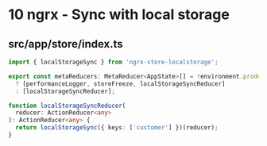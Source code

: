 # 10 ngrx - Sync with local storage

## src/app/store/index.ts

```ts
import { localStorageSync } from 'ngrx-store-localstorage';

export const metaReducers: MetaReducer<AppState>[] = !environment.production
  ? [performanceLogger, storeFreeze, localStorageSyncReducer]
  : [localStorageSyncReducer];

function localStorageSyncReducer(
  reducer: ActionReducer<any>
): ActionReducer<any> {
  return localStorageSync({ keys: ['customer'] })(reducer);
}
```
